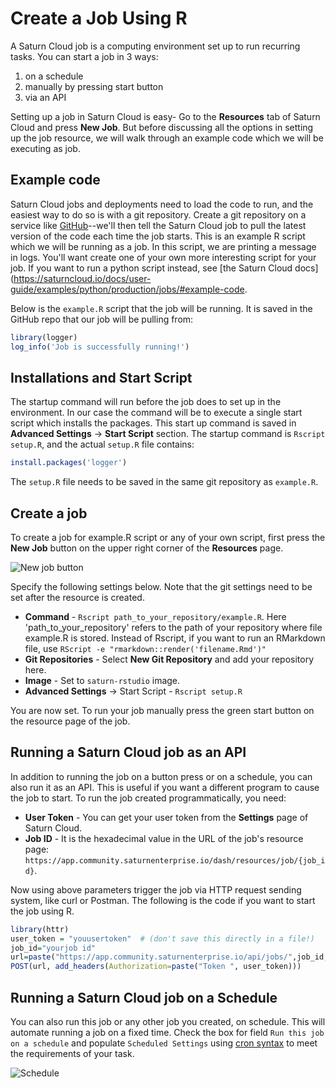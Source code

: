 # Create a Job Using R

A Saturn Cloud job is a computing environment set up to run recurring tasks. You can start a job in 3 ways:

1. on a schedule
2. manually by pressing start button
3. via an API

Setting up a job in Saturn Cloud is easy- Go to the **Resources** tab of Saturn Cloud and press **New Job**. But before discussing all the options in setting up the job resource, we will walk through an example code which we will be executing as job.

## Example code

Saturn Cloud jobs and deployments need to load the code to run, and the easiest way to do so is with a git repository. Create a git repository on a service like [GitHub](https://github.com)--we'll then tell the Saturn Cloud job to pull the latest version of the code each time the job starts.
This is an example R script which we will be running as a job. In this script, we are printing a message in logs. You'll want create one of your own more interesting script for your job. If you want to run a python script instead, see [the Saturn Cloud docs](https://saturncloud.io/docs/user-guide/examples/python/production/jobs/#example-code.

Below is the `example.R` script that the job will be running. It is saved in the GitHub repo that our job will be pulling from:

```R
library(logger)
log_info('Job is successfully running!')
```

## Installations and Start Script

The startup command will run before the job does to set up in the environment. In our case the command will be to execute a single start script which installs the packages. This start up command is saved in **Advanced Settings** -> **Start Script** section.
The startup command is `Rscript setup.R`, and the actual `setup.R` file contains:

```R
install.packages('logger')
```

The `setup.R` file needs to be saved in the same git repository as `example.R`.

## Create a job

To create a job for example.R script or any of your own script, first press the **New Job** button on the upper right corner of the **Resources** page.

![New job button](https://saturn-public-assets.s3.us-east-2.amazonaws.com/example-resources/newjob.png "doc-image")

Specify the following settings below. Note that the git settings need to be set after the resource is created.

-   **Command** - `Rscript path_to_your_repository/example.R`. Here 'path_to_your_repository' refers to the path of your repository where file example.R is stored. Instead of Rscript, if you want to run an RMarkdown file, use `RScript -e "rmarkdown::render('filename.Rmd')"`
-   **Git Repositories** - Select **New Git Repository** and add your repository here.
-   **Image** - Set to `saturn-rstudio` image.
-   **Advanced Settings** -> Start Script - `Rscript setup.R`

You are now set. To run your job manually press the green start button on the resource page of the job.

## Running a Saturn Cloud job as an API

In addition to running the job on a button press or on a schedule, you can also run it as an API. This is useful if you want a different program to cause the job to start. To run the job created programmatically, you need:

-   **User Token** - You can get your user token from the **Settings** page of Saturn Cloud.
-   **Job ID** - It is the hexadecimal value in the URL of the job's resource page: `https://app.community.saturnenterprise.io/dash/resources/job/{job_id}`.

Now using above parameters trigger the job via HTTP request sending system, like curl or Postman. The following is the code if you want to start the job using R.

```R
library(httr)
user_token = "youusertoken"  # (don't save this directly in a file!)
job_id="yourjob id"
url=paste("https://app.community.saturnenterprise.io/api/jobs/",job_id,"/start",sep="")
POST(url, add_headers(Authorization=paste("Token ", user_token)))

```

## Running a Saturn Cloud job on a Schedule

You can also run this job or any other job you created, on schedule. This will automate running a job on a fixed time. Check the box for field `Run this job on a schedule` and populate `Scheduled Settings` using [cron syntax](https://en.wikipedia.org/wiki/Cron) to meet the requirements of your task.

![Schedule](https://saturn-public-assets.s3.us-east-2.amazonaws.com/example-resources/schedule.png "doc-image")

